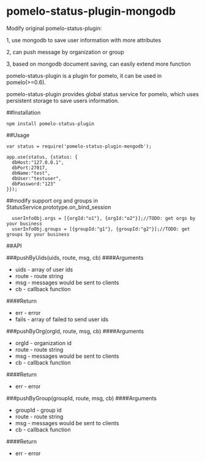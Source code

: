 pomelo-status-plugin-mongodb
====================

Modify original pomelo-status-plugin:

1, use mongodb to save user information with more attributes

2, can push message by organization or group

3, based on mongodb document saving, can easily extend more function

pomelo-status-plugin is a plugin for pomelo, it can be used in pomelo(>=0.6).

pomelo-status-plugin provides global status service for pomelo, which uses persistent storage to save users information.

##Installation

```
npm install pomelo-status-plugin
```

##Usage

```
var status = require('pomelo-status-plugin-mongodb');

app.use(status, {status: {
  dbHost:"127.0.0.1",
  dbPort:27017,
  dbName:"test",
  dbUser:"testuser",
  dbPassword:"123"
}});

```

##modify support org and groups
in StatusService.prototype.on_bind_session

```
  userInfoObj.orgs = [{orgId:"o1"}, {orgId:"o2"}];//TODO: get orgs by your business
  userInfoObj.groups = [{groupId:"g1"}, {groupId:"g2"}];//TODO: get groups by your business

```

##API

###pushByUids(uids, route, msg, cb)
####Arguments
+ uids - array of user ids
+ route - route string
+ msg - messages would be sent to clients
+ cb - callback function

####Return
+ err - error
+ fails - array of failed to send user ids

###pushByOrg(orgId, route, msg, cb)
####Arguments
+ orgId - organization id
+ route - route string
+ msg - messages would be sent to clients
+ cb - callback function

####Return
+ err - error

###pushByGroup(groupId, route, msg, cb)
####Arguments
+ groupId - group id
+ route - route string
+ msg - messages would be sent to clients
+ cb - callback function

####Return
+ err - error

